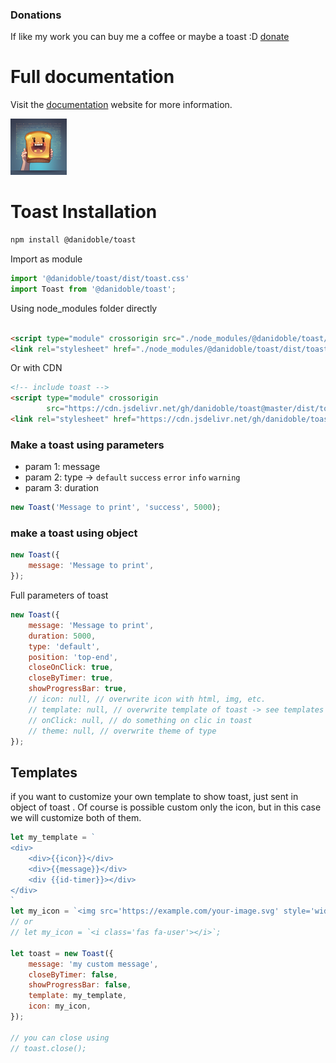 ### Donations
If like my work you can buy me a coffee or maybe a toast :D
[donate](https://donate.stripe.com/8wMdUhbnR1LS1zy8ww)

# Full documentation

Visit the [documentation](https://toast.danidoble.com/) website for more information.

![Toast](https://raw.githubusercontent.com/danidoble/toast/main/src/img/toast.png)

# Toast Installation

```bash
npm install @danidoble/toast
```

Import as module

```javascript
import '@danidoble/toast/dist/toast.css'
import Toast from '@danidoble/toast';
```

Using node_modules folder directly

```html

<script type="module" crossorigin src="./node_modules/@danidoble/toast/dist/toast.js"></script>
<link rel="stylesheet" href="./node_modules/@danidoble/toast/dist/toast.css">
```

Or with CDN

```html
<!-- include toast -->
<script type="module" crossorigin
        src="https://cdn.jsdelivr.net/gh/danidoble/toast@master/dist/toast.js"></script>
<link rel="stylesheet" href="https://cdn.jsdelivr.net/gh/danidoble/toast@master/dist/toast.css">
```

### Make a toast using parameters

* param 1: message
* param 2: type -> ```default``` ```success``` ```error``` ```info``` ```warning```
* param 3: duration

```javascript
new Toast('Message to print', 'success', 5000);
```

### make a toast using object

```javascript
new Toast({
    message: 'Message to print',
});
```

Full parameters of toast

```javascript
new Toast({
    message: 'Message to print',
    duration: 5000,
    type: 'default',
    position: 'top-end',
    closeOnClick: true,
    closeByTimer: true,
    showProgressBar: true,
    // icon: null, // overwrite icon with html, img, etc.
    // template: null, // overwrite template of toast -> see templates
    // onClick: null, // do something on clic in toast
    // theme: null, // overwrite theme of type
});
```

## Templates

if you want to customize your own template to show toast, just sent in object of toast
.
Of course is possible custom only the icon, but in this case we will customize both of them.

```javascript
let my_template = `
<div>
    <div>{{icon}}</div>
    <div>{{message}}</div>
    <div {{id-timer}}></div>
</div>
`
let my_icon = `<img src='https://example.com/your-image.svg' style='width:20px;height:20px;'>`;
// or
// let my_icon = `<i class='fas fa-user'></i>`;

let toast = new Toast({
    message: 'my custom message',
    closeByTimer: false,
    showProgressBar: false,
    template: my_template,
    icon: my_icon,
});

// you can close using 
// toast.close();
```
